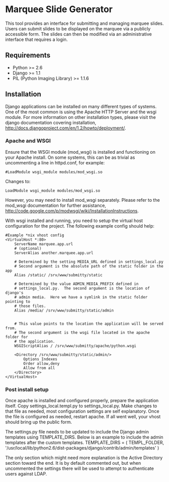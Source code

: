 # Marquee Slide Generator #

This tool provides an interface for submitting and managing marquee slides.  Users can submit slides to be displayed on the marquee via a publicly accessible form.  The slides can then be modified via an administrative interface that requires a login.

## Requirements ##

 * Python >= 2.6
 * Django >= 1.1
 * PIL (Python Imaging Library) >= 1.1.6

## Installation ##

Django applications can be installed on many different types of systems.  One of the most common is using the Apache HTTP Server and the wsgi module.  For more information on other installation types, please visit the django documentation covering installation, http://docs.djangoproject.com/en/1.2/howto/deployment/.

### Apache and WSGI ###

Ensure that the WSGI module (mod\_wsgi) is installed and functioning on your Apache install.  On some systems, this can be as trivial as uncommenting a line in httpd.conf, for example:

	#LoadModule wsgi_module modules/mod_wsgi.so

Changes to:

	LoadModule wsgi_module modules/mod_wsgi.so

However, you may need to install mod\_wsgi separately.  Please refer to the mod\_wsgi documentation for further assistance, http://code.google.com/p/modwsgi/wiki/InstallationInstructions.

With wsgi installed and running, you need to setup the virtual host configuration for the project.  The following example config should help:

	#Example *nix vhost config
	<VirtualHost *:80>
		ServerName marquee.app.url
		# (optional)
		ServerAlias another.marquee.app.url

		# Determined by the setting MEDIA_URL defined in settings_local.py
		# Second argument is the absolute path of the static folder in the app
		Alias /static/ /srv/www/submitty/static
		
		# Determined by the value ADMIN_MEDIA_PREFIX defined in
		# settings_local.py.  The second argument is the location of django's
		# admin media.  Here we have a symlink in the static folder pointing to
		# those files.
		Alias /media/ /srv/www/submitty/static/admin
		
		
		# This value points to the location the application will be served from.
		# The second argument is the wsgi file located in the apache folder for
		# the application.
		WSGIScriptAlias / /srv/www/submitty/apache/python.wsgi
		
		<Directory /srv/www/submitty/static/admin/>
			Options Indexes
			Order allow,deny
			Allow from all
		</Directory>
	</VirtualHost>

### Post install setup ###

Once apache is installed and configured properly, prepare the application itself.  Copy settings\_local.templ.py to settings\_local.py.  Make changes to that file as needed, most configuration settings are self explanatory.  Once the file is configured as needed, restart apache.  If all went well, your vhost should bring up the public form.

The settings.py file needs to be updated to include the Django admin templates using TEMPLATE_DIRS. Below is an example to include the admin templates after the custom templates.
TEMPLATE_DIRS = (
	TEMPL_FOLDER,
	'/usr/local/lib/python2.6/dist-packages/django/contrib/admin/templates'
	)


The only section which might need more explanation is the Active Directory section toward the end.  It is by default commented out, but when uncommented the settings there will be used to attempt to authenticate users against LDAP.